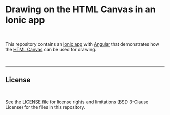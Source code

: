 # Drawing on the HTML Canvas in an Ionic app #

<br>

This repository contains an [Ionic app](https://ionicframework.com/) with [Angular](https://angular.io/) that demonstrates how
the [HTML Canvas](https://developer.mozilla.org/en-US/docs/Web/API/Canvas_API/Tutorial) can be used for drawing.

<br>

----

## License ##

<br>

See the [LICENSE file](LICENSE.md) for license rights and limitations (BSD 3-Clause License) for the files in this repository.

<br>
